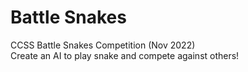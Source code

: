 # Battle Snakes 
CCSS Battle Snakes Competition (Nov 2022) <br>
Create an AI to play snake and compete against others!

